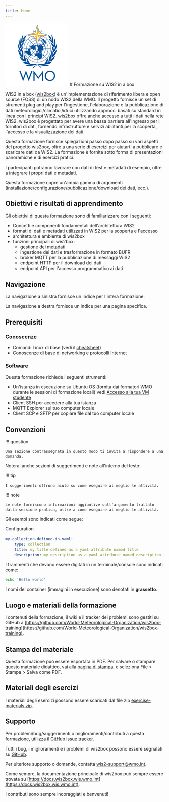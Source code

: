```yaml
---
title: Home
---
```


<img alt="Logo WMO" src="assets/img/wmo-logo.png" width="200">
# Formazione su WIS2 in a box

WIS2 in a box ([wis2box](https://docs.wis2box.wis.wmo.int)) è un'implementazione di riferimento libera e open source (FOSS) di un nodo WIS2 della WMO. Il progetto fornisce un set di strumenti plug and play per l'ingestione, l'elaborazione e la pubblicazione di dati meteorologici/climatici/idrici utilizzando approcci basati su standard in linea con i principi WIS2. wis2box offre anche accesso a tutti i dati nella rete WIS2. wis2box è progettato per avere una bassa barriera all'ingresso per i fornitori di dati, fornendo infrastrutture e servizi abilitanti per la scoperta, l'accesso e la visualizzazione dei dati.

Questa formazione fornisce spiegazioni passo dopo passo su vari aspetti del progetto wis2box, oltre a una serie di esercizi per aiutarti a pubblicare e scaricare dati da WIS2. La formazione è fornita sotto forma di presentazioni panoramiche e di esercizi pratici.

I partecipanti potranno lavorare con dati di test e metadati di esempio, oltre a integrare i propri dati e metadati.

Questa formazione copre un'ampia gamma di argomenti (installazione/configurazione/pubblicazione/download dei dati, ecc.).

## Obiettivi e risultati di apprendimento

Gli obiettivi di questa formazione sono di familiarizzare con i seguenti:

- Concetti e componenti fondamentali dell'architettura WIS2
- formati di dati e metadati utilizzati in WIS2 per la scoperta e l'accesso
- architettura e ambiente di wis2box
- funzioni principali di wis2box:
    - gestione dei metadati
    - ingestione dei dati e trasformazione in formato BUFR
    - broker MQTT per la pubblicazione di messaggi WIS2
    - endpoint HTTP per il download dei dati
    - endpoint API per l'accesso programmatico ai dati

## Navigazione

La navigazione a sinistra fornisce un indice per l'intera formazione.

La navigazione a destra fornisce un indice per una pagina specifica.

## Prerequisiti

### Conoscenze

- Comandi Linux di base (vedi il [cheatsheet](./cheatsheets/linux.md))
- Conoscenze di base di networking e protocolli Internet

### Software

Questa formazione richiede i seguenti strumenti:

- Un'istanza in esecuzione su Ubuntu OS (fornita dai formatori WMO durante le sessioni di formazione locali) vedi [Accesso alla tua VM studente](./practical-sessions/accessing-your-student-vm.md#introduction)
- Client SSH per accedere alla tua istanza
- MQTT Explorer sul tuo computer locale
- Client SCP e SFTP per copiare file dal tuo computer locale

## Convenzioni

!!! question

    Una sezione contrassegnata in questo modo ti invita a rispondere a una domanda.

Noterai anche sezioni di suggerimenti e note all'interno del testo:

!!! tip

    I suggerimenti offrono aiuto su come eseguire al meglio le attività.

!!! note

    Le note forniscono informazioni aggiuntive sull'argomento trattato dalla sessione pratica, oltre a come eseguire al meglio le attività.

Gli esempi sono indicati come segue:

Configuration
``` {.yaml linenums="1"}
my-collection-defined-in-yaml:
    type: collection
    title: my title defined as a yaml attribute named title
    description: my description as a yaml attribute named description
```

I frammenti che devono essere digitati in un terminale/console sono indicati come:

```bash
echo 'Hello world'
```

I nomi dei container (immagini in esecuzione) sono denotati in **grassetto**.

## Luogo e materiali della formazione

I contenuti della formazione, il wiki e il tracker dei problemi sono gestiti su GitHub a [https://github.com/World-Meteorological-Organization/wis2box-training](https://github.com/World-Meteorological-Organization/wis2box-training).

## Stampa del materiale

Questa formazione può essere esportata in PDF. Per salvare o stampare questo materiale didattico, vai alla [pagina di stampa](print_page), e seleziona
File > Stampa > Salva come PDF.

## Materiali degli esercizi

I materiali degli esercizi possono essere scaricati dal file zip [exercise-materials.zip](/exercise-materials.zip).

## Supporto

Per problemi/bug/suggerimenti o miglioramenti/contributi a questa formazione, utilizza il [GitHub issue tracker](https://github.com/World-Meteorological-Organization/wis2box-training/issues).

Tutti i bug, i miglioramenti e i problemi di wis2box possono essere segnalati su [GitHub](https://github.com/World-Meteorological-Organization/wis2box/issues).

Per ulteriore supporto o domande, contatta wis2-support@wmo.int.

Come sempre, la documentazione principale di wis2box può sempre essere trovata su [https://docs.wis2box.wis.wmo.int](https://docs.wis2box.wis.wmo.int).

I contributi sono sempre incoraggiati e benvenuti!